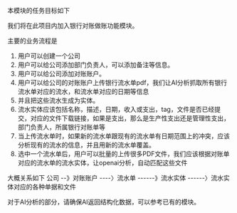 本模块的任务目标如下

我们将在此项目内加入银行对账做账功能模块。

主要的业务流程是

1. 用户可以创建一个公司
2. 用户可以给公司添加部门负责人，可以添加备注等信息。
3. 用户可以给公司添加对账账户。
3. 用户可以给公司的对账账户上传银行流水单pdf，我们让AI分析抓取所有银行流水单对应的流水，和流水单对应的日期等信息
4. 并且把这些流水生成为实体。
5. 流水实体应该包括名称，描述，日期，收入或支出，tag，文件是否已经提交，对应的文件下载链接，如果是支出，那么是生产性支出还是管理性支出，部门负责人，所属银行对账单等
7. 当上传流水单时，如果新的流水单跟现有的流水单有日期范围上的冲突，应该分析现有的流水的信息，并且用新的流水单覆盖。
8. 选中一个流水单后，用户可以批量的上传很多PDF文件，我们应该根据对账单对应的流水单的流水实体，让openai分析，自动匹配这些文件

大概关系如下
公司
--》对账账户
----〉流水单
------》流水实体
------〉流水实体对应的各种单据和文件

对于AI分析的部分，请确保AI返回结构化数据，可以参考已有的模块。



